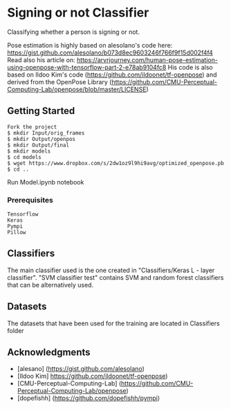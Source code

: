 # Signing or not Classifier

Classifying whether a person is signing or not.

Pose estimation is highly based on alesolano's code here: https://gist.github.com/alesolano/b073d8ec9603246f766f9f15d002f4f4
Read also his article on: https://arvrjourney.com/human-pose-estimation-using-openpose-with-tensorflow-part-2-e78ab9104fc8
His code is also based on Ildoo Kim's code (https://github.com/ildoonet/tf-openpose) and derived from the OpenPose Library (https://github.com/CMU-Perceptual-Computing-Lab/openpose/blob/master/LICENSE)  

## Getting Started
```
Fork the project
$ mkdir Input/orig_frames
$ mkdir Output/openpos 
$ mkdir Output/final
$ mkdir models
$ cd models
$ wget https://www.dropbox.com/s/2dw1oz9l9hi9avg/optimized_openpose.pb
$ cd ..
```

Run Model.ipynb notebook

### Prerequisites
```
Tensorflow
Keras
Pympi
Pillow
```


## Classifiers

The main classifier used is the one created in "Classifiers/Keras L - layer classifier". 
"SVM classifier test" contains SVM and random forest classifiers that can be alternatively used.


## Datasets

The datasets that have been used for the training are located in Classifiers folder


## Acknowledgments

* [alesano] (https://gist.github.com/alesolano)
* [Ildoo Kim] https://github.com/ildoonet/tf-openpose)
* [CMU-Perceptual-Computing-Lab] (https://github.com/CMU-Perceptual-Computing-Lab/openpose)
* [dopefishh] (https://github.com/dopefishh/pympi)

